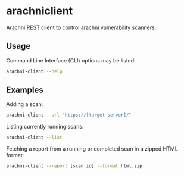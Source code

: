 # arachniclient

Arachni REST client to control arachni vulnerability scanners.

## Usage

Command Line Interface (CLI) options may be listed:

```sh
arachni-client --help
```

## Examples

Adding a scan:

```sh
arachni-client --url "https://[target server]/"
```

Listing currently running scans:

```sh
arachni-client --list
```

Fetching a report from a running or completed scan in a zipped HTML format:

```sh
arachni-client --report [scan id] --format html.zip
```
